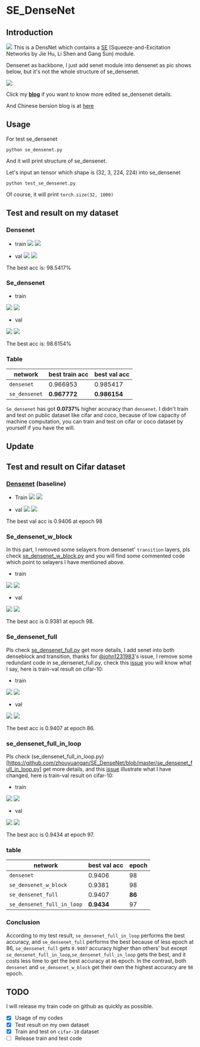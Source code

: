 # SE_DenseNet

## Introduction

![](assets/03.jpeg)
This is a DensNet  which contains a [SE](https://arxiv.org/abs/1709.01507) (Squeeze-and-Excitation Networks by Jie Hu, Li Shen and Gang Sun) module.

Densenet as backbone, I just add senet module into densenet as pic shows below, but it's not the whole structure of se_densenet. 

![](assets/02.png)

 Click my **[blog](http://www.zhouyuangan.cn/2018/11/se_densenet-modify-densenet-with-champion-network-of-the-2017-classification-task-named-squeeze-and-excitation-network/)**  if you want to know more edited se_densenet details.

 And Chinese bersion blog is at [here](https://zhuanlan.zhihu.com/p/48499356)

## Usage

For test se_densenet
```
python se_densenet.py
```
And it will print structure of se_densenet.

Let's input an tensor which shape is (32, 3, 224, 224) into se_densenet

```
python test_se_densenet.py
```
 Of course, it will print ``torch.size(32, 1000)``

## Test and result on my dataset

### Densenet

- train
![](assets/densenet121_train_acc.png)
![](assets/densenet121_train_loss.png)

- val
![](assets/densenet121_val_acc.png)
![](assets/densenet121_val_loss.png)

The best acc is: 98.5417%

### Se_densenet

- train

![](assets/se_densenet121_train_acc.png)
![](assets/se_densenet121_train_loss.png)

- val

![](assets/se_densenet121_val_acc.png)
![](assets/se_densenet121_val_loss.png)

The best acc is: 98.6154%

### Table

|network|best train acc|best val acc|
|--|--|--|
|``densenet``|0.966953|0.985417|
|``se_densenet``|**0.967772**|**0.986154**|

``Se_densenet`` has got **0.0737%** higher accuracy than ``densenet``. I didn't train and test on public dataset like cifar and coco, because of low capacity of machine computation, you can train and test on cifar or coco dataset by yourself if you have the will.

## Update

## Test and result on Cifar dataset

### [Densenet](https://github.com/zhouyuangan/SE_DenseNet/blob/master/baseline.py) (baseline)

- Train
![](assets/cifar_densenet121_train_acc.png)
![](assets/cifar_densenet121_train_loss.png)

- val
![](assets/cifar_densenet121_val_acc.png)
![](assets/cifar_densenet121_val_loss.png)

The best val acc is 0.9406 at epoch 98

### Se_densenet_w_block

In this part, I removed some selayers from densenet' ``transition`` layers, pls check [se_densenet_w_block.py](https://github.com/zhouyuangan/SE_DenseNet/blob/master/se_densenet_w_block.py) and you will find some commented code which point to selayers I have mentioned above.

- train

![](assets/cifar_se_densenet121_w_block_train_acc.png)
![](assets/cifar_se_densenet121_w_block_train_loss.png)

- val

![](assets/cifar_se_densenet121_w_block_val_acc.png)
![](assets/cifar_se_densenet121_w_block_val_loss.png)

The best acc is 0.9381 at epoch 98.

### Se_densenet_full

Pls check [se_densenet_full.py](https://github.com/zhouyuangan/SE_DenseNet/blob/master/se_densenet_full.py) get more details, I add senet into both denseblock and transition, thanks for [@john1231983](https://github.com/John1231983)'s issue, I remove some redundant code in se_densenet_full.py, check this [issue](https://github.com/zhouyuangan/SE_DenseNet/issues/1) you will know what I say, here is train-val result on cifar-10:

- train

![](assets/cifar_se_densenet121_full_train_acc.png)
![](assets/cifar_se_densenet121_full_train_loss.png)

- val

![](assets/cifar_se_densenet121_full_val_acc.png)
![](assets/cifar_se_densenet121_full_val_loss.png)

The best acc is 0.9407 at epoch 86.

### se_densenet_full_in_loop

Pls check (se_densenet_full_in_loop.py)[https://github.com/zhouyuangan/SE_DenseNet/blob/master/se_densenet_full_in_loop.py] get more details, and this [issue](https://github.com/zhouyuangan/SE_DenseNet/issues/1#issuecomment-438891133) illustrate what I have changed, here is train-val result on cifar-10:

- train

![](assets/cifar_se_densenet121_full_in_loop_train_acc.png)
![](assets/cifar_se_densenet121_full_in_loop_train_loss.png)

- val

![](assets/cifar_se_densenet121_full_in_loop_val_acc.png)
![](assets/cifar_se_densenet121_full_in_loop_val_loss.png)

The best acc is 0.9434 at epoch 97.

### table

|network|best val acc|epoch|
|--|--|--|
|``densenet``|0.9406|98|
|``se_densenet_w_block``|0.9381|98|
|``se_densenet_full``|0.9407|**86**|
|``se_densenet_full_in_loop``|**0.9434**|97|

### Conclusion

According to my test result, ``se_densenet_full_in_loop`` performs the best accuracy, and ``se_densenet_full`` performs the best because of less epoch at 86, ``se_densenet_full`` gets ``0.9407`` accuracy higher than others' but except ``se_densenet_full_in_loop``,``se_densenet_full_in_loop`` gets the best,  and it costs less time to get the best accuracy at ``86`` epoch. In the contrast, both ``densenet`` and ``se_densenet_w_block`` get their own the highest accuracy are ``98`` epoch.

## TODO

I will release my train code on github as quickly as possible.

- [x] Usage of my codes
- [x] Test result on my own dataset
- [x] Train and test on ``cifar-10`` dataset
- [ ] Release train and test code
